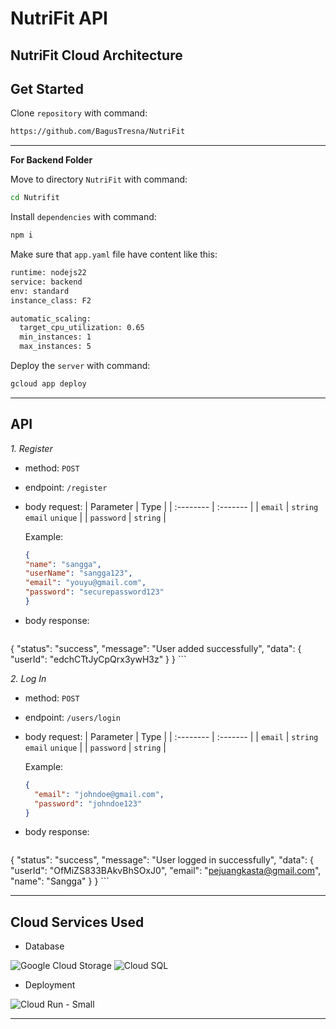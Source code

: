 # NutriFit API

## NutriFit Cloud Architecture

## Get Started
Clone `repository` with command: 
```bash
https://github.com/BagusTresna/NutriFit
```
---
**For Backend Folder**

Move to directory `NutriFit` with command:
```sh
cd Nutrifit
```

Install `dependencies` with command:
```sh
npm i
```

Make sure that `app.yaml` file have content like this:
```sh
runtime: nodejs22
service: backend
env: standard
instance_class: F2

automatic_scaling:
  target_cpu_utilization: 0.65
  min_instances: 1
  max_instances: 5
```

Deploy the `server` with command:
```sh
gcloud app deploy
```

---
## API

 *1. Register*

  * method: `POST`
  * endpoint: `/register`
  * body request:
    | Parameter | Type     |
    | :-------- | :------- |
    | `email` | `string` `email` `unique` |
    | `password` | `string` |

    Example: 
    ```json
    {
    "name": "sangga",
    "userName": "sangga123",
    "email": "youyu@gmail.com",
    "password": "securepassword123"
    }
    ```

  * body response:
    ```json
  {
    "status": "success",
    "message": "User added successfully",
    "data": {
        "userId": "edchCTtJyCpQrx3ywH3z"
    }
  }
    ```

 *2. Log In*

  * method: `POST`
  * endpoint: `/users/login`
  * body request:
    | Parameter | Type     |
    | :-------- | :------- |
    | `email` | `string` `email` `unique` |
    | `password` | `string` |

    Example: 
    ```json
    {
      "email": "johndoe@gmail.com",
      "password": "johndoe123"
    }
    ```

  * body response:
    ```json
  {
    "status": "success",
    "message": "User logged in successfully",
    "data": {
        "userId": "OfMiZS833BAkvBhSOxJ0",
        "email": "pejuangkasta@gmail.com",
        "name": "Sangga"
    }
  }
    ```

---
## Cloud Services Used
* Database

![Google Cloud Storage]()
![Cloud SQL]()

* Deployment

![Cloud Run - Small]()

---
